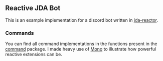 
[jda-reactor]: https://github.com/MinnDevelopment/jda-reactor
[command]: https://github.com/MinnDevelopment/blob/master/src/main/kotlin/club/minnced/bot/command
[Mono]: https://projectreactor.io/docs/core/release/api/reactor/core/publisher/Mono.html

## Reactive JDA Bot

This is an example implementation for a discord bot written in [jda-reactor][].

### Commands

You can find all command implementations in the functions present in the [command][] package.
I made heavy use of [Mono][] to illustrate how powerful reactive extensions can be.